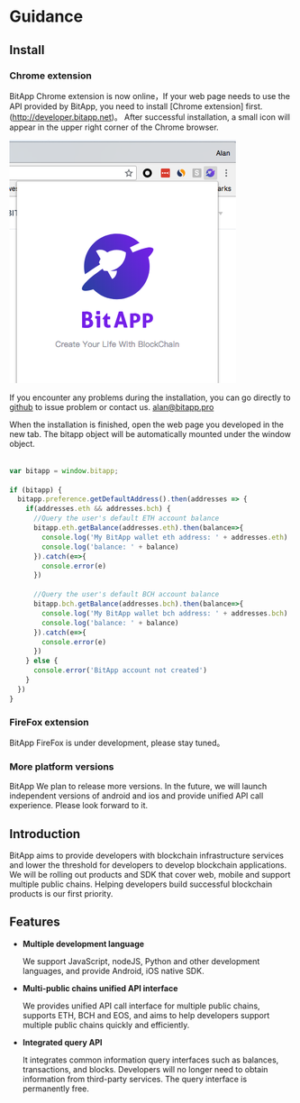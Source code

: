 # Guidance

## Install

### Chrome extension

BitApp Chrome extension is now online，If your web page needs to use the API provided by BitApp, you need to install [Chrome extension] first.(http://developer.bitapp.net)。
After successful installation, a small icon will appear in the upper right corner of the Chrome browser.

![Install successfully](./install-success.png)

If you encounter any problems during the installation, you can go directly to [github](https://github.com/bitapp) to issue problem or contact us. [alan@bitapp.pro](mailto:alan@bitapp.pro)

When the installation is finished, open the web page you developed in the new tab. The bitapp object will be automatically mounted under the window object.

```js

var bitapp = window.bitapp;

if (bitapp) {
  bitapp.preference.getDefaultAddress().then(addresses => {
    if(addresses.eth && addresses.bch) {
      //Query the user's default ETH account balance
      bitapp.eth.getBalance(addresses.eth).then(balance=>{
        console.log('My BitApp wallet eth address: ' + addresses.eth)
        console.log('balance: ' + balance)
      }).catch(e=>{
        console.error(e)
      })

      //Query the user's default BCH account balance
      bitapp.bch.getBalance(addresses.bch).then(balance=>{
        console.log('My BitApp wallet bch address: ' + addresses.bch)
        console.log('balance: ' + balance)
      }).catch(e=>{
        console.error(e)
      })
    } else {
      console.error('BitApp account not created')
    }
  })
}

```

### FireFox extension

BitApp FireFox is under development, please stay tuned。

### More platform versions

BitApp We plan to release more versions. In the future, we will launch independent versions of android and ios and provide unified API call experience. Please look forward to it.

## Introduction

BitApp aims to provide developers with blockchain infrastructure services and lower the threshold for developers to develop blockchain applications. We will be rolling out products and SDK that cover web, mobile and support multiple public chains. Helping developers build successful blockchain products is our first priority.

## Features

- **Multiple development language**

  We support JavaScript, nodeJS, Python and other development languages, and provide Android, iOS native SDK.

- **Multi-public chains unified API interface**

  We provides unified API call interface for multiple public chains, supports ETH, BCH and EOS, and aims to help developers support multiple public chains quickly and efficiently.

- **Integrated query API**

  It integrates common information query interfaces such as balances, transactions, and blocks. Developers will no longer need to obtain information from third-party services. The query interface is permanently free.
